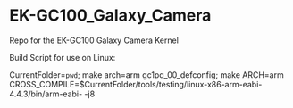 EK-GC100_Galaxy_Camera
======================

Repo for the EK-GC100 Galaxy Camera Kernel 


Build Script for use on Linux:

CurrentFolder=`pwd`;
make arch=arm gc1pq_00_defconfig;
make ARCH=arm CROSS_COMPILE=$CurrentFolder/tools/testing/linux-x86-arm-eabi-4.4.3/bin/arm-eabi- -j8
